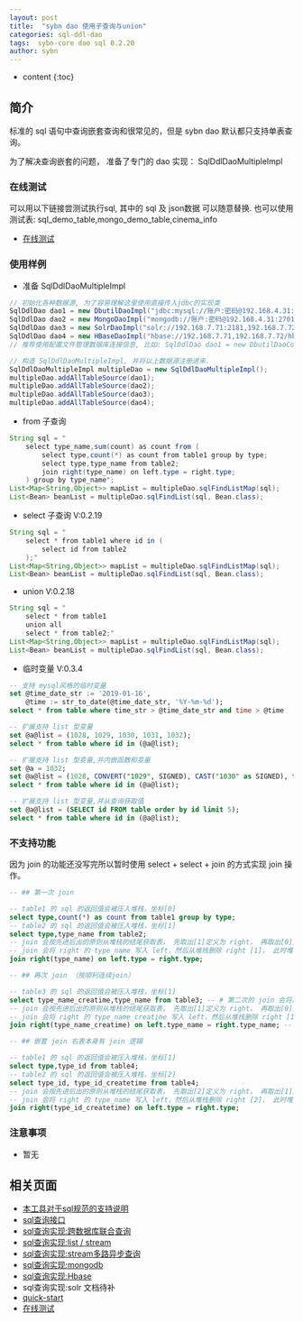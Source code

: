 ```yaml
---
layout: post
title:  "sybn dao 使用子查询与union"
categories: sql-ddl-dao
tags:  sybn-core dao sql 0.2.20
author: sybn
---
```


* content
{:toc}

## 简介

标准的 sql 语句中查询嵌套查询和很常见的，但是 sybn dao 默认都只支持单表查询。

为了解决查询嵌套的问题， 准备了专门的 dao 实现： SqlDdlDaoMultipleImpl




### 在线测试

可以用以下链接尝测试执行sql, 其中的  sql 及 json数据 可以随意替换. 也可以使用测试表: sql_demo_table,mongo_demo_table,cinema_info

- [在线测试](http://java.linpengfei.cn:8081/dw-api-sql/sql_frame.html?sql=select%20type_count%2Ccount(*)%20as%20type_count_count%20from%20(select%20type%2Ccount(*)%20as%20type_count%20from%20%5B%7Btype%3A1%2Cvalue%3A1%7D%2C%7Btype%3A2%2Cvalue%3A2%7D%2C%7Btype%3A1%2Cvalue%3A3%7D%5D%20group%20by%20type%3B)%20group%20by%20type_count)

### 使用样例

* 准备 SqlDdlDaoMultipleImpl

```java
// 初始化各种数据源, 为了容易理解这里使用直接传入jdbc的实现类
SqlDdlDao dao1 = new DbutilDaoImpl("jdbc:mysql://账户:密码@192.168.4.31:3306,192.168.4.32:3306/test"); // sql
SqlDdlDao dao2 = new MongoDaoImpl("mongodb://账户:密码@192.168.4.31:27017,192.168.4.32:27017/test"); // mongo
SqlDdlDao dao3 = new SolrDaoImpl("solr://192.168.7.71:2181,192.168.7.72:2181/solr"); // solr
SqlDdlDao dao4 = new HBaseDaoImpl("hbase://192.168.7.71,192.168.7.72/hbase-unsecure"); // HBase
// 推荐使用配置文件管理数据库连接信息, 比如: SqlDdlDao dao1 = new DbutilDaoConfImpl("mysql_test@xxx.properties")

// 构造 SqlDdlDaoMultipleImpl, 并将以上数据源注册进来.
SqlDdlDaoMultipleImpl multipleDao = new SqlDdlDaoMultipleImpl();
multipleDao.addAllTableSource(dao1);
multipleDao.addAllTableSource(dao2);
multipleDao.addAllTableSource(dao3);
multipleDao.addAllTableSource(dao4);
```

* from 子查询

```java
String sql = "
	select type_name,sum(count) as count from (
		select type,count(*) as count from table1 group by type;
		select type,type_name from table2;
		join right(type_name) on left.type = right.type;
	) group by type_name";
List<Map<String,Object>> mapList = multipleDao.sqlFindListMap(sql);
List<Bean> beanList = multipleDao.sqlFindList(sql, Bean.class);
```


* select 子查询 V:0.2.19

```java
String sql = "
	select * from table1 where id in (
		select id from table2
	);"
List<Map<String,Object>> mapList = multipleDao.sqlFindListMap(sql);
List<Bean> beanList = multipleDao.sqlFindList(sql, Bean.class);
```

* union V:0.2.18

```java
String sql = "
	select * from table1 
	union all
	select * from table2;"
List<Map<String,Object>> mapList = multipleDao.sqlFindListMap(sql);
List<Bean> beanList = multipleDao.sqlFindList(sql, Bean.class);
```

* 临时变量 V:0.3.4

```sql
-- 支持 mysql风格的临时变量
set @time_date_str := '2019-01-16',
    @time := str_to_date(@time_date_str, '%Y-%m-%d');
select * from table where time_str > @time_date_str and time > @time

-- 扩展支持 list 型变量
set @a@list = (1028, 1029, 1030, 1031, 1032);
select * from table where id in (@a@list);

-- 扩展支持 list 型变量,并内嵌函数和变量
set @a = 1032;
set @a@list = (1028, CONVERT("1029", SIGNED), CAST("1030" as SIGNED), toInt("1031"), @a);
select * from table where id in (@a@list);

-- 扩展支持 list 型变量,并从查询获取值
set @a@list = (SELECT id FROM table order by id limit 5);
select * from table where id in (@a@list);
```

### 不支持功能

因为 join 的功能还没写完所以暂时使用 select + select + join 的方式实现 join 操作。
```sql
-- ## 第一次 join

-- table1 的 sql 的返回值会被压入堆栈，坐标[0]
select type,count(*) as count from table1 group by type;
-- table2 的 sql 的返回值会被压入堆栈，坐标[1]
select type,type_name from table2;
-- join 会按先进后出的原则从堆栈的结尾获取表， 先取出[1]定义为 right， 再取出[0]定义为 left
-- join 会将 right 的 type_name 写入 left，然后从堆栈删除 right [1]， 此时堆栈只剩下[0]
join right(type_name) on left.type = right.type;

-- ## 再次 join （按顺利连续join）

-- table3 的 sql 的返回值会被压入堆栈，坐标[1]
select type_name_creatime,type_name from table3; -- # 第二次的 join 会将其前方此sql的返回值认定为 right 表, 而其前方第二张表也就是 第一次精品
-- join 会按先进后出的原则从堆栈的结尾获取表， 先取出[1]定义为 right， 再取出[0]定义为 left
-- join 会将 right 的 type_name_creatime 写入 left，然后从堆栈删除 right [1]， 此时堆栈只剩下[0]
join right(type_name_creatime) on left.type_name = right.type_name; -- # join 会将 right 表指定字段查询 left 表，然后返回 left 表

-- ## 嵌套 join 右表本身有 join 逻辑

-- table1 的 sql 的返回值会被压入堆栈，坐标[1]
select type,type_id from table4;
-- table2 的 sql 的返回值会被压入堆栈，坐标[2]
select type_id, type_id_createtime from table4;
-- join 会按先进后出的原则从堆栈的结尾获取表， 先取出[2]定义为 right， 再取出[1]定义为 left
-- join 会将 right 的 type_name 写入 left，然后从堆栈删除 right [2]， 此时堆栈只剩下[0]和[1]
join right(type_id_createtime) on left.type = right.type;
```

### 注意事项 

* 暂无

## 相关页面
- [本工具对于sql规范的支持说明]({{site.baseurl}}/2019/06/06/sql-standard/)
- [sql查询接口]({{site.baseurl}}/2018/04/24/sql-ddl-dao/)
- [sql查询实现:跨数据库联合查询]({{site.baseurl}}/2018/12/20/sybn-dao-multiple-impl/)
- [sql查询实现:list / stream]({{site.baseurl}}/2018/09/13/datas-sql-ddl-engine/)
- [sql查询实现:stream多路异步查询]({{site.baseurl}}/2018/10/15/sql_ddl_dao_stream_async_impl/)
- [sql查询实现:mongodb]({{site.baseurl}}/2018/09/17/mongo-dao-by-sql/)
- [sql查询实现:Hbase]({{site.baseurl}}/2019/05/16/hbase-dao/)
- sql查询实现:solr 文档待补
- [quick-start]({{site.baseurl}}/2019/07/25/quick-start/)
- [在线测试]({{site.baseurl}}/2019/07/25/web-sql/)
